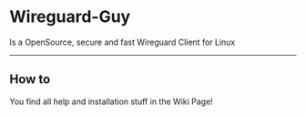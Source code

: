 # Wireguard-Guy

Is a OpenSource, secure and fast Wireguard Client for Linux

---------------------------------------------------

## How to

You find all help and installation stuff in the Wiki Page!
